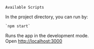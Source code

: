 


    Available Scripts
In the project directory, you can run by:

    `npm start`

Runs the app in the development mode.\
Open [http://localhost:3000](http://localhost:3000) 

